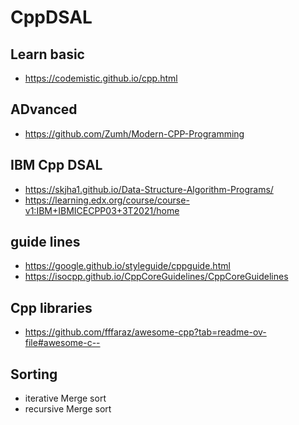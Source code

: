 # CppDSAL
## Learn basic
- https://codemistic.github.io/cpp.html
## ADvanced
- https://github.com/Zumh/Modern-CPP-Programming
## IBM Cpp DSAL
- https://skjha1.github.io/Data-Structure-Algorithm-Programs/
- https://learning.edx.org/course/course-v1:IBM+IBMICECPP03+3T2021/home
## guide lines
- https://google.github.io/styleguide/cppguide.html
- https://isocpp.github.io/CppCoreGuidelines/CppCoreGuidelines
## Cpp libraries
- https://github.com/fffaraz/awesome-cpp?tab=readme-ov-file#awesome-c--

## Sorting
- iterative Merge sort
- recursive Merge sort
